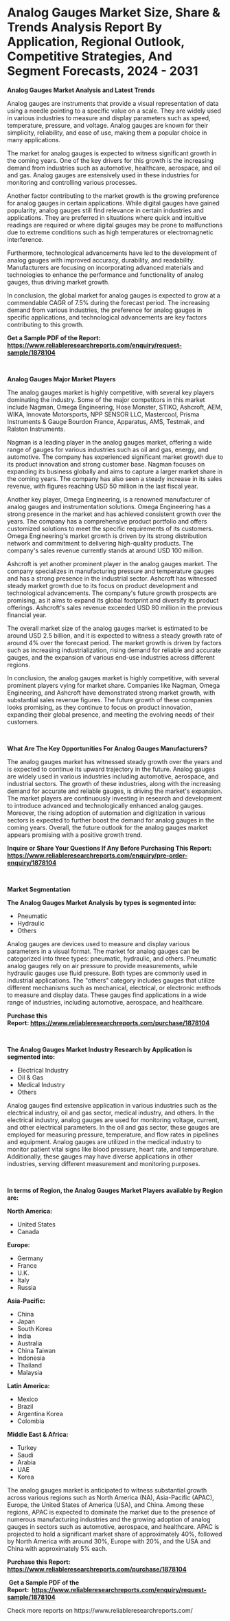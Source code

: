 <p><h1>Analog Gauges Market Size, Share & Trends Analysis Report By Application, Regional Outlook, Competitive Strategies, And Segment Forecasts, 2024 - 2031</h1></p><p><strong>Analog Gauges Market Analysis and Latest Trends</strong></p>
<p><p>Analog gauges are instruments that provide a visual representation of data using a needle pointing to a specific value on a scale. They are widely used in various industries to measure and display parameters such as speed, temperature, pressure, and voltage. Analog gauges are known for their simplicity, reliability, and ease of use, making them a popular choice in many applications.</p><p>The market for analog gauges is expected to witness significant growth in the coming years. One of the key drivers for this growth is the increasing demand from industries such as automotive, healthcare, aerospace, and oil and gas. Analog gauges are extensively used in these industries for monitoring and controlling various processes.</p><p>Another factor contributing to the market growth is the growing preference for analog gauges in certain applications. While digital gauges have gained popularity, analog gauges still find relevance in certain industries and applications. They are preferred in situations where quick and intuitive readings are required or where digital gauges may be prone to malfunctions due to extreme conditions such as high temperatures or electromagnetic interference.</p><p>Furthermore, technological advancements have led to the development of analog gauges with improved accuracy, durability, and readability. Manufacturers are focusing on incorporating advanced materials and technologies to enhance the performance and functionality of analog gauges, thus driving market growth.</p><p>In conclusion, the global market for analog gauges is expected to grow at a commendable CAGR of 7.5% during the forecast period. The increasing demand from various industries, the preference for analog gauges in specific applications, and technological advancements are key factors contributing to this growth.</p></p>
<p><strong>Get a Sample PDF of the Report:&nbsp; <a href="https://www.reliableresearchreports.com/enquiry/request-sample/1878104">https://www.reliableresearchreports.com/enquiry/request-sample/1878104</a></strong></p>
<p>&nbsp;</p>
<p><strong>Analog Gauges Major Market Players</strong></p>
<p><p>The analog gauges market is highly competitive, with several key players dominating the industry. Some of the major competitors in this market include Nagman, Omega Engineering, Hose Monster, STIKO, Ashcroft, AEM, WIKA, Innovate Motorsports, NPP SENSOR LLC, Mastercool, Prisma Instruments & Gauge Bourdon France, Apparatus, AMS, Testmak, and Ralston Instruments.</p><p>Nagman is a leading player in the analog gauges market, offering a wide range of gauges for various industries such as oil and gas, energy, and automotive. The company has experienced significant market growth due to its product innovation and strong customer base. Nagman focuses on expanding its business globally and aims to capture a larger market share in the coming years. The company has also seen a steady increase in its sales revenue, with figures reaching USD 50 million in the last fiscal year.</p><p>Another key player, Omega Engineering, is a renowned manufacturer of analog gauges and instrumentation solutions. Omega Engineering has a strong presence in the market and has achieved consistent growth over the years. The company has a comprehensive product portfolio and offers customized solutions to meet the specific requirements of its customers. Omega Engineering's market growth is driven by its strong distribution network and commitment to delivering high-quality products. The company's sales revenue currently stands at around USD 100 million.</p><p>Ashcroft is yet another prominent player in the analog gauges market. The company specializes in manufacturing pressure and temperature gauges and has a strong presence in the industrial sector. Ashcroft has witnessed steady market growth due to its focus on product development and technological advancements. The company's future growth prospects are promising, as it aims to expand its global footprint and diversify its product offerings. Ashcroft's sales revenue exceeded USD 80 million in the previous financial year.</p><p>The overall market size of the analog gauges market is estimated to be around USD 2.5 billion, and it is expected to witness a steady growth rate of around 4% over the forecast period. The market growth is driven by factors such as increasing industrialization, rising demand for reliable and accurate gauges, and the expansion of various end-use industries across different regions.</p><p>In conclusion, the analog gauges market is highly competitive, with several prominent players vying for market share. Companies like Nagman, Omega Engineering, and Ashcroft have demonstrated strong market growth, with substantial sales revenue figures. The future growth of these companies looks promising, as they continue to focus on product innovation, expanding their global presence, and meeting the evolving needs of their customers.</p></p>
<p>&nbsp;</p>
<p><strong>What Are The Key Opportunities For Analog Gauges Manufacturers?</strong></p>
<p><p>The analog gauges market has witnessed steady growth over the years and is expected to continue its upward trajectory in the future. Analog gauges are widely used in various industries including automotive, aerospace, and industrial sectors. The growth of these industries, along with the increasing demand for accurate and reliable gauges, is driving the market's expansion. The market players are continuously investing in research and development to introduce advanced and technologically enhanced analog gauges. Moreover, the rising adoption of automation and digitization in various sectors is expected to further boost the demand for analog gauges in the coming years. Overall, the future outlook for the analog gauges market appears promising with a positive growth trend.</p></p>
<p><strong>Inquire or Share Your Questions If Any Before Purchasing This Report: <a href="https://www.reliableresearchreports.com/enquiry/pre-order-enquiry/1878104">https://www.reliableresearchreports.com/enquiry/pre-order-enquiry/1878104</a></strong></p>
<p>&nbsp;</p>
<p><strong>Market Segmentation</strong></p>
<p><strong>The Analog Gauges Market Analysis by types is segmented into:</strong></p>
<p><ul><li>Pneumatic</li><li>Hydraulic</li><li>Others</li></ul></p>
<p><p>Analog gauges are devices used to measure and display various parameters in a visual format. The market for analog gauges can be categorized into three types: pneumatic, hydraulic, and others. Pneumatic analog gauges rely on air pressure to provide measurements, while hydraulic gauges use fluid pressure. Both types are commonly used in industrial applications. The "others" category includes gauges that utilize different mechanisms such as mechanical, electrical, or electronic methods to measure and display data. These gauges find applications in a wide range of industries, including automotive, aerospace, and healthcare.</p></p>
<p><strong>Purchase this Report:&nbsp;<a href="https://www.reliableresearchreports.com/purchase/1878104">https://www.reliableresearchreports.com/purchase/1878104</a></strong></p>
<p>&nbsp;</p>
<p><strong>The Analog Gauges Market Industry Research by Application is segmented into:</strong></p>
<p><ul><li>Electrical Industry</li><li>Oil & Gas</li><li>Medical Industry</li><li>Others</li></ul></p>
<p><p>Analog gauges find extensive application in various industries such as the electrical industry, oil and gas sector, medical industry, and others. In the electrical industry, analog gauges are used for monitoring voltage, current, and other electrical parameters. In the oil and gas sector, these gauges are employed for measuring pressure, temperature, and flow rates in pipelines and equipment. Analog gauges are utilized in the medical industry to monitor patient vital signs like blood pressure, heart rate, and temperature. Additionally, these gauges may have diverse applications in other industries, serving different measurement and monitoring purposes.</p></p>
<p>&nbsp;</p>
<p><strong>In terms of Region, the Analog Gauges Market Players available by Region are:</strong></p>
<p>
    <p> <strong> North America: </strong>
        <ul>
            <li>United States</li>
            <li>Canada</li>
        </ul>
        </p> 
    <p> <strong> Europe: </strong>
        <ul>
            <li>Germany</li>
            <li>France</li>
            <li>U.K.</li>
            <li>Italy</li>
            <li>Russia</li>
        </ul>
        </p> 
    <p> <strong> Asia-Pacific: </strong>
        <ul>
            <li>China</li>
            <li>Japan</li>
            <li>South Korea</li>
            <li>India</li>
            <li>Australia</li>
            <li>China Taiwan</li>
            <li>Indonesia</li>
            <li>Thailand</li>
            <li>Malaysia</li>
        </ul>
        </p> 
    <p> <strong> Latin America: </strong>
        <ul>
            <li>Mexico</li>
            <li>Brazil</li>
            <li>Argentina Korea</li>
            <li>Colombia</li>
        </ul>
        </p> 
    <p> <strong> Middle East & Africa: </strong>
        <ul>
            <li>Turkey</li>
            <li>Saudi</li>
            <li>Arabia</li>
            <li>UAE</li>
            <li>Korea</li>
        </ul>
    </p>
    </p>
<p><p>The analog gauges market is anticipated to witness substantial growth across various regions such as North America (NA), Asia-Pacific (APAC), Europe, the United States of America (USA), and China. Among these regions, APAC is expected to dominate the market due to the presence of numerous manufacturing industries and the growing adoption of analog gauges in sectors such as automotive, aerospace, and healthcare. APAC is projected to hold a significant market share of approximately 40%, followed by North America with around 30%, Europe with 20%, and the USA and China with approximately 5% each.</p></p>
<p><strong>Purchase this Report: <a href="https://www.reliableresearchreports.com/purchase/1878104">https://www.reliableresearchreports.com/purchase/1878104</a></strong></p>
<p>&nbsp;<strong>Get a Sample PDF of the Report:&nbsp;&nbsp;<a href="https://www.reliableresearchreports.com/enquiry/request-sample/1878104">https://www.reliableresearchreports.com/enquiry/request-sample/1878104</a></strong></p>
<p><strong></strong></p>
<p>Check more reports on https://www.reliableresearchreports.com/</p>